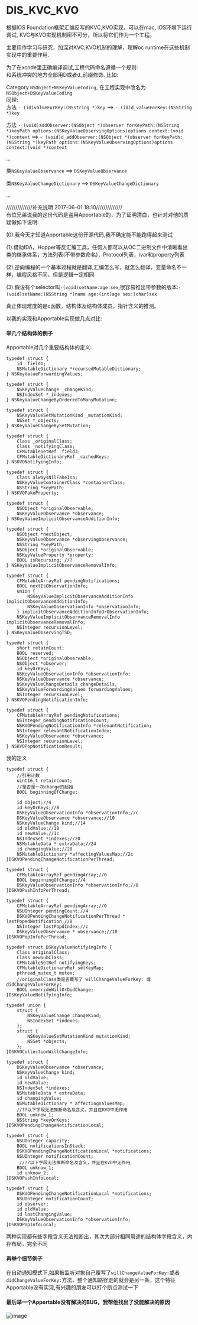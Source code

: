 # DIS_KVC_KVO
根据IOS Foundation框架汇编反写的KVC,KVO实现，可以在mac, IOS环境下运行调试, KVC与KVO实现机制密不可分，所以将它们作为一个工程。  

主要用作学习与研究，加深对KVC,KVO机制的理解，理解oc runtime在这些机制实现中的重要作用.  

为了在xcode里正确编译调试,工程代码命名遵循一个规则:  
和系统冲突的地方全部用D或者d_前缀修饰. 比如: 

Category `NSObject+NSKeyValueCoding`, 在工程实现中改名为`NSObject+DSKeyValueCoding`  
同理:  
方法 `- (id)valueForKey:(NSString *)key` ==> `- (id)d_valueForKey:(NSString *)key` 

方法 `- (void)addObserver:(NSObject *)observer forKeyPath:(NSString *)keyPath options:(NSKeyValueObservingOptions)options context:(void *)context` ==> `- (void)d_addObserver:(NSObject *)observer forKeyPath:(NSString *)keyPath options:(NSKeyValueObservingOptions)options context:(void *)context`
  
...  

类`NSKeyValueObservance` ==> `DSKeyValueObservance`  

类`NSKeyValueChangeDictionary` ==> `DSKeyValueChangeDictionary`  

...
  
  
//////////////补充说明 2017-06-01 18:10//////////////   
有位兄弟说我的这份代码是盗用Apportable的，为了证明清白，也针对对他的质疑做如下说明:   

(0).我今天才知道Apportable这份开源代码,我不确定能不能跑得起来测试  

(1).借助IDA，Hopper等反汇编工具，任何人都可以从OC二进制文件中清晰看出类的继承体系，方法列表(不带参数命名)，Protocol列表，ivar和property列表  

(2).逆向编程的一个基本过程就是翻译,汇编怎么写，就怎么翻译，变量命名不一样，编程风格不同，但是逻辑一定相同  

(3).假设有个selector叫`-(void)setName:age:sex`,很容易推出带参数的版本:`-(void)setName:(NSString *)name age:(int)age sex:(char)sex`  
  
真正体现难度的是c函数，结构体及结构体成员，指针含义的推测。

以我的实现和Apportable实现做几点对比: 
#### 举几个结构体的例子

Apportable对几个重要结构体的定义:
```
typedef struct {
    id _field1;
    NSMutableDictionary *recursedMutableDictionary;
} NSKeyValueForwardingValues;

typedef struct {
    NSKeyValueChange _changeKind;
    NSIndexSet *_indexes;
} NSKeyValueChangeByOrderedToManyMutation;

typedef struct {
    NSKeyValueSetMutationKind _mutationKind;
    NSSet *_objects;
} NSKeyValueChangeBySetMutation;

typedef struct {
    Class _originalClass;
    Class _notifyingClass;
    CFMutableSetRef _field3;
    CFMutableDictionaryRef _cachedKeys;
} NSKVONotifyingInfo;

typedef struct {
    Class alwaysNilFakeIsa;
    NSKeyValueContainerClass *containerClass;
    NSString *keyPath;
} NSKVOFakeProperty;

typedef struct {
    NSObject *originalObservable;
    NSKeyValueObservance *observance;
} NSKeyValueImplicitObservanceAdditionInfo;

typedef struct {
    NSObject *nextObject;
    NSKeyValueObservance *observingObservance;
    NSString *keyPath;
    NSObject *originalObservable;
    NSKeyValueProperty *property;
    BOOL isRecursing; //?
} NSKeyValueImplicitObservanceRemovalInfo;

typedef struct {
    CFMutableArrayRef pendingNotifications;
    BOOL nextIsObservationInfo;
    union {
        NSKeyValueImplicitObservanceAdditionInfo implicitObservanceAdditionInfo;
        NSKeyValueObservationInfo *observationInfo;
    } implicitObservanceAdditionInfoOrObservationInfo;
    NSKeyValueImplicitObservanceRemovalInfo implicitObservanceRemovalInfo;
    NSInteger recursionLevel;
} NSKeyValueObservingTSD;

typedef struct {
    short retainCount;
    BOOL reserved;
    NSObject *originalObservable;
    NSObject *observer;
    id keyOrKeys;
    NSKeyValueObservationInfo *observationInfo;
    NSKeyValueObservance *observance;
    NSKeyValueChangeDetails changeDetails;
    NSKeyValueForwardingValues forwardingValues;
    NSInteger recursionLevel;
} NSKVOPendingNotificationInfo;

typedef struct {
    CFMutableArrayRef pendingNotifications;
    NSInteger pendingNotificationCount;
    NSKVOPendingNotificationInfo *relevantNotification;
    NSInteger relevantNotificationIndex;
    NSKeyValueObservance *observance;
    NSInteger recursionLevel;
} NSKVOPopNotificationResult;
```
我的定义
```
typedef struct {
    //引用计数
    uint16_t retainCount;
    //是否是一次change的起始
    BOOL beginningOfChange;
    
    id object;//4
    id keyOrKeys;//8
    DSKeyValueObservationInfo *observationInfo;//c
    DSKeyValueObservance *observance;//10
    NSKeyValueChange kind;//14
    id oldValue;//18
    id newValue;//1c
    NSIndexSet *indexes;//20
    NSMutableData * extraData;//24
    id changingValue;//28
    NSMutableDictionary *affectingValuesMap;//2c
}DSKVOPendingChangeNotificationPerThread;

typedef struct {
    CFMutableArrayRef pendingArray;//0
    BOOL beginningOfChange;//4
    DSKeyValueObservationInfo *observationInfo;//8
}DSKVOPushInfoPerThread;

typedef struct {
    CFMutableArrayRef pendingArray;//0
    NSUInteger pendingCount;//4
    DSKVOPendingChangeNotificationPerThread * lastPopedNotification;//8
    NSInteger lastPopdIndex;//c
    DSKeyValueObservance * observance;//10
}DSKVOPopInfoPerThread;

typedef struct DSKeyValueNotifyingInfo {
    Class originalClass;
    Class newSubClass;
    CFMutableSetRef notifyingKeys;
    CFMutableDictionaryRef selKeyMap;
    pthread_mutex_t mutex;
    //originalClass类是否覆写了 willChangeValueForKey: 或  didChangeValueForKey:
    BOOL overrideWillOrDidChange;
}DSKeyValueNotifyingInfo;

typedef union {
    struct {
        NSKeyValueChange changeKind;
        NSIndexSet *indexes;
    };
    struct {
        NSKeyValueSetMutationKind mutationKind;
        NSSet *objects;
    };
}DSKVOCollectionWillChangeInfo;

typedef struct {
    DSKeyValueObservance *observance;
    NSKeyValueChange kind;
    id oldValue;
    id newValue;
    NSIndexSet *indexes;
    NSMutableData * extraData;
    id changingValue;
    NSMutableDictionary * affectingValuesMap;
    //??以下字段无法推断命名及含义，并且在KVO中无作用
    BOOL unknow_1;
    NSString *keyOrKeys;
}DSKVOPendingChangeNotificationLocal;

typedef struct {
    NSUInteger capacity;
    BOOL notificationsInStack;
    DSKVOPendingChangeNotificationLocal *notifications;
    NSUInteger notificationCount;
     //??以下字段无法推断命名及含义，并且在KVO中无作用
    BOOL unknow_1;
    id unknow_2;
}DSKVOPushInfoLocal;

typedef struct {
    DSKVOPendingChangeNotificationLocal *notifications;
    NSUInteger notificationCount;
    id observer;
    id oldValue;
    id lastChangingValue;
    DSKeyValueObservationInfo *observationInfo;
}DSKVOPopInfoLocal;
```
两种实现都有些字段含义无法推断出，其次大部分相同用途的结构体字段含义，内存布局，完全不同

#### 再举个细节例子

在自动通知模式下,如果被监听对象自己覆写了`willChangeValueForKey:`或者`didChangeValueForKey:`方法，整个通知路径走的就会是另一条，这个特征Apportable没有实现,有兴趣的朋友可以打个断点测试一下

#### 最后举一个Apportable没有解决的BUG，我帮他找出了没能解决的原因

![image](http://oem96wx6v.bkt.clouddn.com/apportable_bug.png)

